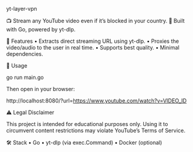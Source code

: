 yt-layer-vpn

📺 Stream any YouTube video even if it’s blocked in your country.
🔐 Built with Go, powered by yt-dlp.

🔧 Features
•	Extracts direct streaming URL using yt-dlp.
•	Proxies the video/audio to the user in real time.
•	Supports best quality.
•	Minimal dependencies.

🚀 Usage

go run main.go

Then open in your browser:

http://localhost:8080/?url=https://www.youtube.com/watch?v=VIDEO_ID

⚠️ Legal Disclaimer

This project is intended for educational purposes only.
Using it to circumvent content restrictions may violate YouTube’s Terms of Service.

🛠️ Stack
•	Go
•	yt-dlp (via exec.Command)
•	Docker (optional)